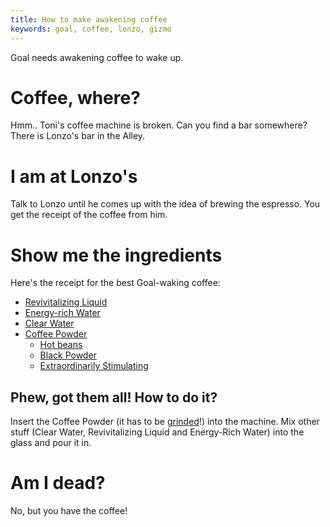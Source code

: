 ```yaml
---
title: How to make awakening coffee
keywords: goal, coffee, lonzo, gizmo
---
```


Goal needs awakening coffee to wake up.

# Coffee, where?
Hmm.. Toni's coffee machine is broken. Can you find a bar somewhere?
There is Lonzo's bar in the Alley.

# I am at Lonzo's
Talk to Lonzo until he comes up with the idea of brewing the espresso.
You get the receipt of the coffee from him.

# Show me the ingredients
Here's the receipt for the best Goal-waking coffee:
 - [Revivitalizing Liquid](revivitalizing-liquid.md)
 - [Energy-rich Water](energy-rich/index.md)
 - [Clear Water](clear-water.md)
 - [Coffee Powder](coffee-powder.md)
   - [Hot beans](hot-beans.md)
   - [Black Powder](black-powder.md)
   - [Extraordinarily Stimulating](stimulating/index.md)

## Phew, got them all! How to do it?
Insert the Coffee Powder (it has to be [grinded](coffee-powder.md)!) into the machine. Mix other stuff
(Clear Water, Revivitalizing Liquid and Energy-Rich Water) into the glass and pour it in.

# Am I dead?
No, but you have the coffee!
